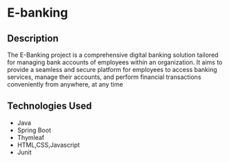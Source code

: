 # E-banking

## Description

The E-Banking project is a comprehensive digital banking solution tailored for managing bank accounts of employees within an organization. 
It aims to provide a seamless and secure platform for employees to access banking services, manage their accounts, and perform financial 
transactions conveniently from anywhere, at any time

## Technologies Used

- Java
- Spring Boot
- Thymleaf
- HTML,CSS,Javascript
- Junit

